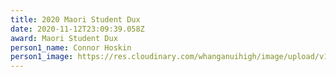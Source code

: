 ```yaml
---
title: 2020 Maori Student Dux
date: 2020-11-12T23:09:39.058Z
award: Maori Student Dux
person1_name: Connor Hoskin
person1_image: https://res.cloudinary.com/whanganuihigh/image/upload/v1605222312/Honours%20Board/2020_-_Connor_Hoskin_-_Maori_Dux.jpg
---
```

